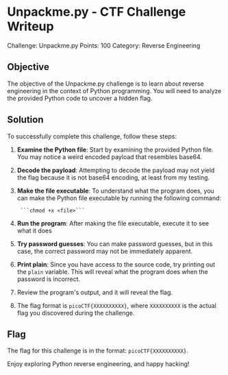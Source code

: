 # Unpackme.py - CTF Challenge Writeup

Challenge: Unpackme.py
Points: 100
Category: Reverse Engineering

## Objective
The objective of the Unpackme.py challenge is to learn about reverse engineering in the context of Python programming. You will need to analyze the provided Python code to uncover a hidden flag.

## Solution
To successfully complete this challenge, follow these steps:

1. **Examine the Python file**: Start by examining the provided Python file. You may notice a weird encoded payload that resembles base64.

2. **Decode the payload**: Attempting to decode the payload may not yield the flag because it is not base64 encoding, at least from my testing. 

3. **Make the file executable**: To understand what the program does, you can make the Python file executable by running the following command:

        ```chmod +x <file>```

4. **Run the program**: After making the file executable, execute it to see what it does

5. **Try password guesses**: You can make password guesses, but in this case, the correct password may not be immediately apparent.

6. **Print plain**: Since you have access to the source code, try printing out the ```plain``` variable. This will reveal what the program does when the password is incorrect.

7. Review the program's output, and it will reveal the flag.

8. The flag format is `picoCTF{XXXXXXXXXX}`, where `XXXXXXXXXX` is the actual flag you discovered during the challenge.

## Flag
The flag for this challenge is in the format: `picoCTF{XXXXXXXXXX}`.

Enjoy exploring Python reverse engineering, and happy hacking!
